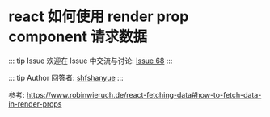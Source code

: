# react 如何使用 render prop component 请求数据



::: tip Issue 
 欢迎在 Issue 中交流与讨论: [Issue 68](https://github.com/shfshanyue/Daily-Question/issues/68) 
:::

::: tip Author 
回答者: [shfshanyue](https://github.com/shfshanyue) 
:::

参考: <https://www.robinwieruch.de/react-fetching-data#how-to-fetch-data-in-render-props>